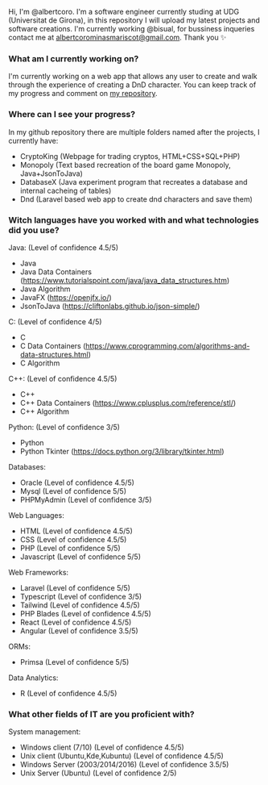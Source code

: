 Hi, I'm @albertcoro. I'm a software engineer currently studing at UDG (Universitat de Girona), in this repository I will
upload my latest projects and software creations. I'm currently working @bisual, for bussiness inqueries contact me at
albertcorominasmariscot@gmail.com. Thank you ✨

<h3>What am I currently working on?</h3>
 
 I'm currently working on a web app that allows any user to create and walk through the experience of creating a DnD character. You can keep track of my progress and comment on <a href="https://github.com/albertcoro/dnd"> my repository</a>. 
 
<h3>Where can I see your progress?</h3>
 
 In my github repository there are multiple folders named after the projects, I currently have:
 - CryptoKing (Webpage for trading cryptos, HTML+CSS+SQL+PHP)
 - Monopoly (Text based recreation of the board game Monopoly, Java+JsonToJava)
 - DatabaseX (Java experiment program that recreates a database and internal cacheing of tables)
 - Dnd (Laravel based web app to create dnd characters and save them)

<h3>Witch languages have you worked with and what technologies did you use?</h3>
 
 Java: (Level of confidence 4.5/5)
- Java
- Java Data Containers (https://www.tutorialspoint.com/java/java_data_structures.htm)
- Java Algorithm
- JavaFX (https://openjfx.io/)
- JsonToJava (https://cliftonlabs.github.io/json-simple/)
 
 C: (Level of confidence 4/5)
- C
- C Data Containers (https://www.cprogramming.com/algorithms-and-data-structures.html)
- C Algorithm
 
 C++: (Level of confidence 4.5/5)
- C++
- C++ Data Containers (https://www.cplusplus.com/reference/stl/)
- C++ Algorithm
 
 Python: (Level of confidence 3/5)
- Python
- Python Tkinter (https://docs.python.org/3/library/tkinter.html)
      
 Databases:
- Oracle (Level of confidence 4.5/5)
- Mysql (Level of confidence 5/5)
- PHPMyAdmin (Level of confidence 3/5)
 
 Web Languages:
- HTML (Level of confidence 4.5/5)
- CSS (Level of confidence 4.5/5)
- PHP (Level of confidence 5/5)
- Javascript (Level of confidence 5/5)

 Web Frameworks:
- Laravel (Level of confidence 5/5)
- Typescript (Level of confidence 3/5)
- Tailwind (Level of confidence 4.5/5)
- PHP Blades (Level of confidence 4.5/5)
- React (Level of confidence 4.5/5)
- Angular (Level of confidence 3.5/5)

 ORMs:
- Primsa (Level of confidence 5/5)
      
 Data Analytics:
- R (Level of confidence 4.5/5)

<h3>What other fields of IT are you proficient with?</h3>

System management:
- Windows client (7/10) (Level of confidence 4.5/5)
- Unix client (Ubuntu,Kde,Kubuntu) (Level of confidence 4.5/5)
- Windows Server (2003/2014/2016) (Level of confidence 3.5/5)
- Unix Server (Ubuntu) (Level of confidence 2/5)

<!---
albertcoro/albertcoro is a ✨ special ✨ repository because its `README.md` (this file) appears on your GitHub profile.
You can click the Preview link to take a look at your changes.
--->
